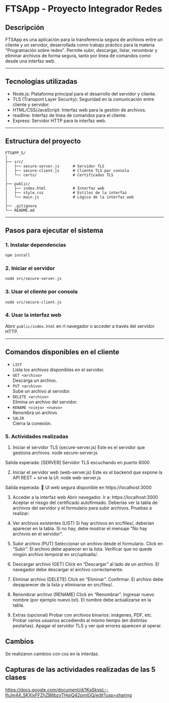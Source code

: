 # FTSApp - Proyecto Integrador Redes

## Descripción

FTSApp es una aplicación para la transferencia segura de archivos entre un cliente y un servidor, desarrollada como trabajo práctico para la materia "Programación sobre redes". Permite subir, descargar, listar, renombrar y eliminar archivos de forma segura, tanto por línea de comandos como desde una interfaz web.

---

## Tecnologías utilizadas

- Node.js: Plataforma principal para el desarrollo del servidor y cliente.
- TLS (Transport Layer Security): Seguridad en la comunicación entre cliente y servidor.
- HTML/CSS/JavaScript: Interfaz web para la gestión de archivos.
- readline: Interfaz de línea de comandos para el cliente.
- Express: Servidor HTTP para la interfaz web.

---

## Estructura del proyecto

```
FTSAPP_5/
│
├── src/
│   ├── secure-server.js      # Servidor TLS
│   ├── secure-client.js      # Cliente TLS por consola
│   └── certs/                # Certificados TLS
│
├── public/
│   ├── index.html            # Interfaz web
│   ├── style.css             # Estilos de la interfaz
│   └── main.js               # Lógica de la interfaz web
│
├── .gitignore
└── README.md
```

---

## Pasos para ejecutar el sistema

### 1. Instalar dependencias

```bash
npm install
```


### 2. Iniciar el servidor

```bash
node src/secure-server.js
```

### 3. Usar el cliente por consola

```bash
node src/secure-client.js
```

### 4. Usar la interfaz web

Abrir `public/index.html` en rl navegador o acceder a través del servidor HTTP.

---

## Comandos disponibles en el cliente

- `LIST`  
  Lista los archivos disponibles en el servidor.
- `GET <archivo>`  
  Descarga un archivo.
- `PUT <archivo>`  
  Sube un archivo al servidor.
- `DELETE <archivo>`  
  Elimina un archivo del servidor.
- `RENAME <viejo> <nuevo>`  
  Renombra un archivo.
- `SALIR`  
  Cierra la conexión.

### 5. Actividades realizadas

1. Iniciar el servidor TLS (secure-server.js)
Este es el servidor que gestiona archivos.
node secure-server.js

Salida esperada:
[SERVER] Servidor TLS escuchando en puerto 6000

2. Iniciar el servidor web (web-server.js)
Este es el backend que expone la API REST + sirve la UI:
node web-server.js

Salida esperada:
🔐 UI web segura disponible en https://localhost:3000

3. Acceder a la interfaz web
Abrir navegador.
Ir a: https://localhost:3000
Aceptar el riesgo del certificado autofirmado.
Deberías ver la tabla de archivos del servidor y el formulario para subir archivos.
Pruebas a realizar:

1. Ver archivos existentes (LIST)
Si hay archivos en src/files/, deberían aparecer en la tabla.
Si no hay, debe mostrar el mensaje "No hay archivos en el servidor".

2. Subir archivo (PUT)
Seleccionar un archivo desde el formulario.
Click en “Subir”.
El archivo debe aparecer en la lista.
Verificar que no quede ningún archivo temporal en src/uploads/.

3. Descargar archivo (GET)
Click en “Descargar” al lado de un archivo.
El navegador debe descargar el archivo correctamente.

4. Eliminar archivo (DELETE)
Click en “Eliminar”.
Confirmar.
El archivo debe desaparecer de la lista y eliminarse en src/files/.

5. Renombrar archivo (RENAME)
Click en “Renombrar”.
Ingresar nuevo nombre (por ejemplo nuevo.txt).
El nombre debe actualizarse en la tabla.

6. Extras (opcional)
Probar con archivos binarios: imágenes, PDF, etc.
Probar varios usuarios accediendo al mismo tiempo (en distintas pestañas).
Apagar el servidor TLS y ver qué errores aparecen al operar.


## Cambios

Se realizaron cambios con css en la interdaz.

## Capturas de las actividades realizadas de las 5 clases

https://docs.google.com/document/d/1KaSkvpL--IhJm44_5KXlxFFZhZB6bzvTHqiQ42pmlGQ/edit?usp=sharing

